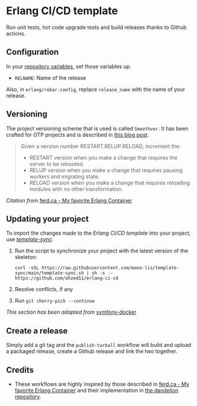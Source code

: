 # Erlang CI/CD template

Run unit tests, hot code upgrade tests and build releases thanks to Github actions.

## Configuration

In your [repository variables](https://docs.github.com/en/actions/learn-github-actions/variables#creating-configuration-variables-for-a-repository), set those variables up.

- `RELNAME`: Name of the release

Also, in `erlang/rebar.config`, replace `release_name` with the name of your release.

## Versioning

The project versioning scheme that is used is called `Smoothver`. It has been crafted for OTP projects and is described in [this blog post](https://ferd.ca/my-favorite-erlang-container.html).

> Given a version number RESTART.RELUP.RELOAD, increment the:
>
> - RESTART version when you make a change that requires the server to be rebooted.
> - RELUP version when you make a change that requires pausing workers and migrating state.
> - RELOAD version when you make a change that requires reloading modules with no other transformation.

*Citation from* [ferd.ca - My favorite Erlang Container](https://ferd.ca/my-favorite-erlang-container.html)

## Updating your project

To import the changes made to the *Erlang CI/CD template* into your project, use
[*template-sync*](https://github.com/coopTilleuls/template-sync):

1. Run the script to synchronize your project with the latest version of the skeleton:

    ```console
    curl -sSL https://raw.githubusercontent.com/mano-lis/template-sync/main/template-sync.sh | sh -s -- https://github.com/ahzed11/erlang-ci-cd
    ```

2. Resolve conflicts, if any
3. Run `git cherry-pick --continue`

*This section has been adapted from* [symfony-docker](https://github.com/dunglas/symfony-docker/blob/main/docs/updating.md)

## Create a release

Simply add a git tag and the `publish-tarball` workflow will build and upload a packaged release, create a Github release and link the two together.

## Credits

- These workflows are highly inspired by those described in [ferd.ca - My favorite Erlang Container](https://ferd.ca/my-favorite-erlang-container.html) and their implementation in [the dandelion repository](https://github.com/ferd/dandelion).
